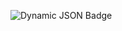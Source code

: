 ![Dynamic JSON Badge](https://img.shields.io/badge/dynamic/json?url=https%3A%2F%2Fapi.spencerwoo.com%2Fsubstats%2F%3Fsource%3Dgithub%26queryKey%3DKibidango086&query=%24.data.totalSubs&label=Github&link=https%3A%2F%2Fgithub.com%2FKibidango086)

